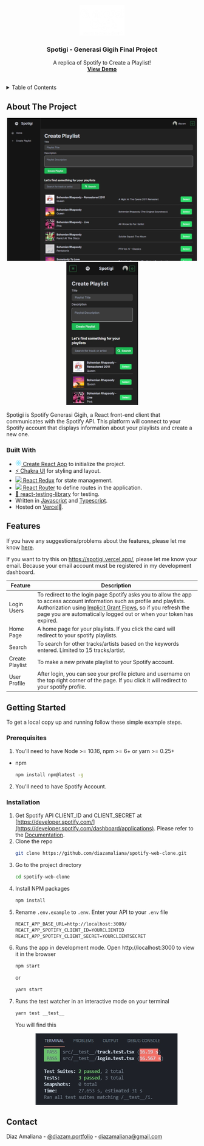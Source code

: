<!-- PROJECT LOGO -->
<br />
<p align="center">
  <a href="https://github.com/diazamaliana/spotify-web-clone">
    <img src="https://raw.githubusercontent.com/diazamaliana/spotify-web-clone/master/shoots/logo.png" alt="Logo" width="120" >
  </a>

  <h3 align="center">Spotigi - Generasi Gigih Final Project</h3>

  <p align="center">
    A replica of Spotify to Create a Playlist!
    <br />
    <a href="https://youtu.be/GZCy6BwRH3M"><strong>View Demo</strong></a>
    <br />
    <br />
  </p>
</p>


<!-- TABLE OF CONTENTS -->
<details >
  <summary>Table of Contents</summary>
  <ol>
    <li>
      <a href="#about-the-project">About The Project</a>
      <ul>
        <li><a href="#built-with">Built With</a></li>
      </ul>
    </li>
    <li><a href="#features">Features</a></li>
    <li>
      <a href="#getting-started">Getting Started</a>
      <ul>
        <li><a href="#prerequisites">Prerequisites</a></li>
        <li><a href="#installation">Installation</a></li>
      </ul>
    </li>
    <li><a href="#contact">Contact</a></li>
  </ol>
</details>



<!-- ABOUT THE PROJECT -->
## About The Project

<p align="center">
  <img src="https://raw.githubusercontent.com/diazamaliana/spotify-web-clone/master/shoots/shoot-web-1.jpg" width='500' alt='shoot on web'/>
  <img src="https://raw.githubusercontent.com/diazamaliana/spotify-web-clone/master/shoots/shoot-mobile.jpg" width='189' alt='shoot on mobile' /> 
</p>

Spotigi is Spotify Generasi Gigih, a React front-end client that communicates with the Spotify API. This platform will connect to your Spotify account  that displays information about your playlists and create a new one.


### Built With

- [<img src='https://github.com/diazamaliana/spotify-web-clone/blob/master/public/logo192.png?raw=true' width='16'/> Create React App](https://create-react-app.dev/) to initialize the project.
- [⚡️ Chakra UI](https://chakra-ui.com/docs/getting-started) for styling and layout.
- [<img src='https://react-redux.js.org/img/redux_white.svg' width='16'/> React Redux](https://react-redux.js.org/) for state management.
- [<img src='https://iconape.com/wp-content/files/sm/371377/svg/371377.svg' width='16'/> React Router](https://reactrouter.com/web/guides/quick-start) to define routes in the application.
- [🐙 react-testing-library](https://testing-library.com/) for testing.
- Written in [Javascript](https://developer.mozilla.org/en-US/docs/Web/JavaScript) and [Typescript](https://www.typescriptlang.org/).
- Hosted on [Vercel](https://vercel.com/)🚀.

<!-- FEATURES THE PROJECT -->
##  Features
If you have any suggestions/problems about the features, please let me know [here](https://github.com/diazamaliana/spotify-web-clone/issues).

If you want to try this on https://spotigi.vercel.app/, please let me know your email. Because your email account must be registered in my development dashboard.

| Feature         | Description   |
| --------------- | ------------- |
|  Login Users    | To redirect to the login page Spotify asks you to allow the app to access account information such as profile and playlists.  Authorization using [Implicit Grant Flows](https://developer.spotify.com/documentation/general/guides/authorization-guide/#implicit-grant-flow), so if you refresh the page you are automatically logged out or when your token has expired. |
| Home Page       | A home page for your playlists. If you click the card will redirect to your spotify playlists.  |
| Search          | To search for other tracks/artists based on the keywords entered. Limited to 15 tracks/artist.|
| Create Playlist | To make a new private playlist to your Spotify account. |
| User Profile    | After login, you can see your profile picture and username on the top right corner of the page. If you click it will redirect to your spotify profile.|

<!-- GETTING STARTED -->
## Getting Started

To get a local copy up and running follow these simple example steps.

### Prerequisites

1. You’ll need to have Node >= 10.16, npm >= 6+ or yarn >= 0.25+
* npm
  ```sh
  npm install npm@latest -g
  ```
2. You'll need to have Spotify Account.

### Installation

1. Get Spotify API CLIENT_ID and CLIENT_SECRET at [https://developer.spotify.com/](https://developer.spotify.com/dashboard/applications). Please refer to  the [Documentation](https://developer.spotify.com/documentation/general/guides/app-settings/).
2. Clone the repo
   ```sh
   git clone https://github.com/diazamaliana/spotify-web-clone.git
   ```
3. Go to the project directory
    ```sh
   cd spotify-web-clone
   ```
4. Install NPM packages
   ```sh
   npm install
   ```
5. Rename `.env.example` to `.env`. Enter your API to your `.env` file
   ```JS
   REACT_APP_BASE_URL=http://localhost:3000/
   REACT_APP_SPOTIFY_CLIENT_ID=YOURCLIENTID
   REACT_APP_SPOTIFY_CLIENT_SECRET=YOURCLIENTSECRET
   ```
6. Runs the app in development mode. Open http://localhost:3000 to view it in the browser
    ```sh
   npm start
   ```
   or 
    ```sh
   yarn start
   ```
7. Runs the test watcher in an interactive mode on your terminal
    ```sh
    yarn test __test__
    ```
    You will find this 
    <p align="center">
       <img src='https://raw.githubusercontent.com/diazamaliana/spotify-web-clone/master/shoots/__test__.jpg' alt='testing shoots'/>
    </p>



<!-- CONTACT -->
## Contact

Diaz Amaliana - [@diazam.portfolio](https://www.instagram.com/diazam.portfolio/) - diazamaliana@gmail.com

